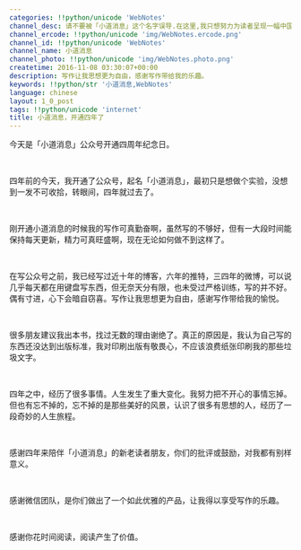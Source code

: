 ```yaml
---
categories: !!python/unicode 'WebNotes'
channel_desc: 请不要被「小道消息」这个名字误导.在这里,我只想努力为读者呈现一幅中国互联网的清明上河图.
channel_ercode: !!python/unicode 'img/WebNotes.ercode.png'
channel_id: !!python/unicode 'WebNotes'
channel_name: 小道消息
channel_photo: !!python/unicode 'img/WebNotes.photo.png'
createtime: 2016-11-08 03:30:07+00:00
description: 写作让我思想更为自由，感谢写作带给我的乐趣。
keywords: !!python/str '小道消息,WebNotes'
language: chinese
layout: 1_0_post
tags: !!python/unicode 'internet'
title: 小道消息，开通四年了
---
```

<div class="rich_media_content" id="js_content">
<p>
<span class="author-136959">
</span>
</p>
<p>
<span class="author-136959">
          今天是「小道消息」公众号开通四周年纪念日。
         </span>
</p>
<p>
<span class="author-136959">
<br/>
</span>
</p>
<p>
<span class="author-136959">
          四年前的今天，我开通了公众号，起名「小道消息」，最初只是想做个实验，没想到一发不可收拾，转眼间，四年就过去了。
         </span>
</p>
<p>
<span class="author-136959">
<br/>
</span>
</p>
<p>
<span class="author-136959">
          刚开通小道消息的时候我的写作可真勤奋啊，虽然写的不够好，但有一大段时间能保持每天更新，精力可真旺盛啊，现在无论如何做不到这样了。
         </span>
</p>
<p>
<span class="author-136959">
<br/>
</span>
</p>
<p>
<span class="author-136959">
          在写公众号之前，我已经写过近十年的博客，六年的推特，三四年的微博，可以说几乎每天都在用键盘写东西，但无奈天分有限，也未受过严格训练，写的并不好。偶有寸进，心下会暗自窃喜。写作让我思想更为自由，感谢写作带给我的愉悦。
         </span>
</p>
<p>
<span class="author-136959">
<br/>
</span>
</p>
<p>
<span class="author-136959">
          很多朋友建议我出本书，找过无数的理由谢绝了。真正的原因是，我认为自己写的东西还没达到出版标准，我对印刷出版有敬畏心，不应该浪费纸张印刷我的那些垃圾文字。
         </span>
</p>
<p>
<span class="author-136959">
<br/>
</span>
</p>
<p>
<span class="author-136959">
          四年之中，经历了很多事情。人生发生了重大变化。我努力把不开心的事情忘掉。但也有忘不掉的，忘不掉的是那些美好的风景，认识了很多有思想的人，经历了一段奇妙的人生旅程。
         </span>
</p>
<p>
<span class="author-136959">
<br/>
</span>
</p>
<p>
<span class="author-136959">
          感谢四年来陪伴「小道消息」的新老读者朋友，你们的批评或鼓励，对我都有别样意义。
         </span>
</p>
<p>
<span class="author-136959">
<br/>
</span>
</p>
<p>
<span class="author-136959">
          感谢微信团队，是你们做出了一个如此优雅的产品，让我得以享受写作的乐趣。
         </span>
</p>
<p>
<span class="author-136959">
<br/>
</span>
</p>
<p>
<span class="author-136959">
          感谢你花时间阅读，阅读产生了价值。
         </span>
</p>
<p>
<span class="author-136959">
<br/>
</span>
</p>
<p>
<span class="author-136959">
<qqmusic albumurl="/0/V/0024WdER1CNm0V.jpg" audiourl="http://ws.stream.qqmusic.qq.com/C100001uORSm3H9OW8.m4a?fromtag=46" class="res_iframe qqmusic_iframe js_editor_qqmusic" commentid="751597017" frameborder="0" mid="001uORSm3H9OW8" music_name="Time" musicid="7224664" play_length="413000" scrolling="no" singer="Pink Floyd - The Dark Side Of The Moon [2011 - Remaster] (2011 - Remaster)" src="/cgi-bin/readtemplate?t=tmpl/qqmusic_tmpl&amp;singer=Pink%20Floyd%20-%20The%20Dark%20Side%20Of%20The%20Moon%20%5B2011%20-%20Remaster%5D%20(2011%20-%20Remaster)&amp;music_name=Time">
</qqmusic>
</span>
</p>
<p>
<span class="author-136959">
<br/>
</span>
</p>
<p>
<br/>
</p>
</div>